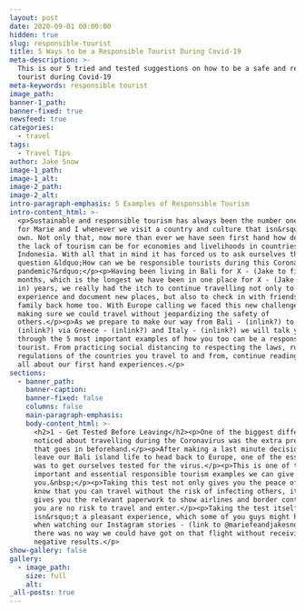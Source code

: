 ```yaml
---
layout: post
date: 2020-09-01 00:00:00
hidden: true
slug: responsible-tourist
title: 5 Ways to be a Responsible Tourist During Covid-19
meta-description: >-
  This is our 5 tried and tested suggestions on how to be a safe and responsible
  tourist during Covid-19
meta-keywords: responsible tourist
image_path:
banner-1_path:
banner-fixed: true
newsfeed: true
categories:
  - travel
tags:
  - Travel Tips
author: Jake Snow
image-1_path:
image-1_alt:
image-2_path:
image-2_alt:
intro-paragraph-emphasis: 5 Examples of Responsible Tourism
intro-content_html: >-
  <p>Sustainable and responsible tourism has always been the number one priority
  for Marie and I whenever we visit a country and culture that isn&rsquo;t our
  own. Not only that, now more than ever we have seen first hand how devastating
  the lack of tourism can be for economies and livelihoods in countries such as
  Indonesia. With all that in mind it has forced us to ask ourselves the
  question &ldquo;How can we be responsible tourists during this Coronavirus
  pandemic?&rdquo;</p><p>Having been living in Bali for X - (Jake to fill in)
  months, which is the longest we have been in one place for X - (Jake to fill
  in) years, we really had the itch to continue travelling not only to
  experience and document new places, but also to check in with friends and
  family back home too. With Europe calling we faced this new challenge of
  making sure we could travel without jeopardizing the safety of
  others.</p><p>As we prepare to make our way from Bali - (inlink?) to Germany -
  (inlink?) via Greece - (inlink?) and Italy - (inlink?) we will talk you
  through the 5 most important examples of how you too can be a responsible
  tourist. From practicing social distancing to respecting the laws, rules and
  regulations of the countries you travel to and from, continue reading to hear
  all about our first hand experiences.</p>
sections:
  - banner_path:
    banner-caption:
    banner-fixed: false
    columns: false
    main-paragraph-emphasis:
    body-content_html: >-
      <h2>1 - Get Tested Before Leaving</h2><p>One of the biggest differences we
      noticed about travelling during the Coronavirus was the extra preparation
      that goes in beforehand.</p><p>After making a last minute decision to
      leave our Bali island life to head back to Europe, one of the essentials
      was to get ourselves tested for the virus.</p><p>This is one of the most
      important and essential responsible tourism examples we can give
      you.&nbsp;</p><p>Taking this test not only gives you the peace of mind to
      know that you can travel without the risk of infecting others, it also
      gives you the relevant paperwork to show airlines and border controls that
      you are no risk to travel and enter.</p><p>Taking the test itself
      isn&rsquo;t a pleasant experience, which some of you guys might have seen
      when watching our Instagram stories - (link to @mariefeandjakesnow), but
      there was no way we could have got on that flight without receiving those
      negative results.</p>
show-gallery: false
gallery:
  - image_path:
    size: full
    alt:
_all-posts: true
---
```


